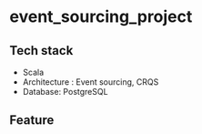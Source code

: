 # event_sourcing_project

## Tech stack 
+ Scala 
+ Architecture : Event sourcing, CRQS
+ Database: PostgreSQL 

## Feature 



